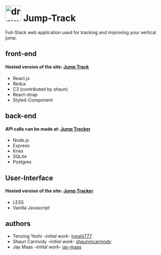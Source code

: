 # <img src="https://image.flaticon.com/icons/png/512/1419/1419343.png" alt="drawing" width="50" height="50"/> Jump-Track

Full-Stack web application used for tracking and improving your vertical jump.

## front-end

#### Hosted version of the site: [Jump Track](https://jump-track.netlify.com/)

- React.js
- Redux
- C3 (contributed by shaun)
- React-strap
- Styled-Component

## back-end

#### API calls can be made at: [Jump Tracker](https://jump-tracker.herokuapp.com/)

- Node.js
- Express
- Knex
- SQLite
- Postgres

## User-Interface

#### Hosted version of the site: [Jump Tracker](https://jump-tracker.netlify.com/)

- LESS
- Vanilla Javascript

## authors

- Tenzing Yeshi -_initial work_- [tyeshi777](https://github.com/tyeshi777)
- Shaun Carmody -_initial work_- [shaunmcarmody](https://github.com/shaunmcarmody)
- Jay Maas -_initial work_- [jay-maas](https://github.com/jay-maas)
